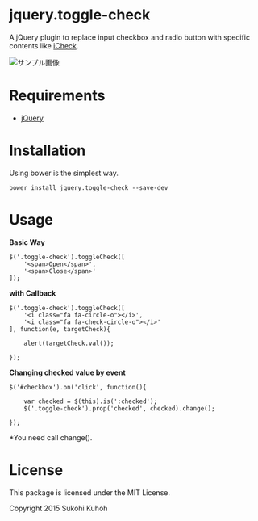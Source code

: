 # jquery.toggle-check
A jQuery plugin to replace input checkbox and radio button with specific contents like [iCheck](http://fronteed.com/iCheck/).

![サンプル画像](http://i.imgur.com/WyqwhnQ.png) 

Requirements
====

* [jQuery](https://jquery.com/)

Installation
=====
Using bower is the simplest way.

    bower install jquery.toggle-check --save-dev

Usage
====

**Basic Way**

    $('.toggle-check').toggleCheck([
        '<span>Open</span>',
        '<span>Close</span>'
    ]);
    

**with Callback**

    $('.toggle-check').toggleCheck([
        '<i class="fa fa-circle-o"></i>',
        '<i class="fa fa-check-circle-o"></i>'
    ], function(e, targetCheck){

        alert(targetCheck.val());

    });

**Changing checked value by event**

    $('#checkbox').on('click', function(){

        var checked = $(this).is(':checked');
        $('.toggle-check').prop('checked', checked).change();

    });
    
*You need call change().

License
====

This package is licensed under the MIT License.

Copyright 2015 Sukohi Kuhoh
